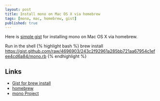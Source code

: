 ```yaml
---
layout: post
title: Install mono on Mac OS X via homebrew
tags: [mono, mac, homebrew, gist]
published: true
---
```


Here is [simple gist](https://gist.github.com/4696903) for installing mono on Mac OS X via homebrew.

Run in the shell
{% highlight bash %}
brew install https://gist.github.com/raw/4696903/243c2f92961a285bb721aa67954c1efee4cd6a84/mono.rb
{% endhighlight %}

Links
-----
* [Gist for brew install](https://gist.github.com/4696903)
* [homebrew](http://mxcl.github.com/homebrew/)
* [mono Project](http://www.mono-project.com/)
